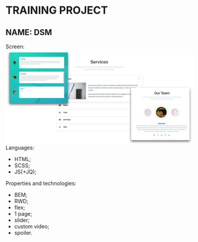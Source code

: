 # TRAINING PROJECT
## NAME: DSM
Screen:
![Альтернативный текст](/source/background.jpg)
Languages: 
* HTML;
* SCSS;
* JS(+JQ);

Properties and technologies: 
* BEM;
* RWD;
* flex;
* 1 page;
* slider;
* custom video;
* spoiler.

